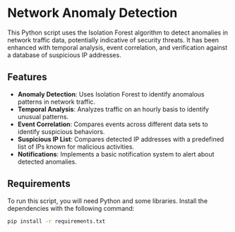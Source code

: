 # Network Anomaly Detection

This Python script uses the Isolation Forest algorithm to detect anomalies in network traffic data, potentially indicative of security threats. It has been enhanced with temporal analysis, event correlation, and verification against a database of suspicious IP addresses.

## Features

- **Anomaly Detection**: Uses Isolation Forest to identify anomalous patterns in network traffic.
- **Temporal Analysis**: Analyzes traffic on an hourly basis to identify unusual patterns.
- **Event Correlation**: Compares events across different data sets to identify suspicious behaviors.
- **Suspicious IP List**: Compares detected IP addresses with a predefined list of IPs known for malicious activities.
- **Notifications**: Implements a basic notification system to alert about detected anomalies.

## Requirements

To run this script, you will need Python and some libraries. Install the dependencies with the following command:

```bash
pip install -r requirements.txt
